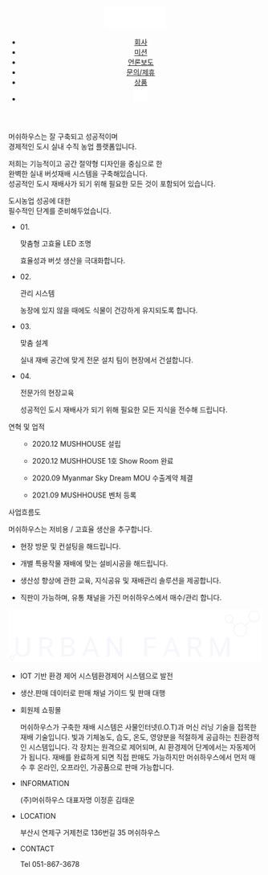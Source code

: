 <!DOCTYPE html>
<html lang="ko">
<head>
    <meta charset="utf-8">
    <meta name="viewport" content="">
    <title>회사</title>
    <link rel="stylesheet" href="/css/defalut.css">
    <link rel="stylesheet" href="/css/company.css">
    <link rel="stylesheet" href="/css/include.css">
    <link rel="stylesheet" href="/css/font.css">
    <script src="/js/jquery-3.5.1.min.js"></script>
    <script src="/js/company.js"></script>
</head>
<body id="wrap">
    <!--헤더-->
    <header>
        <!--헤더컨텐츠-->
        <div class="header_inner">
            <!--헤더로고-->
            <div class="header_logo">
                <img src="/images/header_logo.png" alt="헤더로고">
            </div>
            <!--헤더로고-->
            <!--헤더메뉴-->
            <ul class="header_menu">
                <li class="company"><a href="#">회사</a></li>
                <li class="mission"><a href="#">미션</a></li>
                <li class="news"><a href="#">언론보도</a></li>
                <li class="question"><a href="#">문의/제휴</a></li>
                <li class="shop"><a href="#">상품</a></li>
                <!--헤더검색-->
                <li class="surch">
                    <a href="#">
                        <img src="/images/header_surchicon.png" alt="헤더검색">
                    </a>
                </li>
                <!--헤더검색-->
            </ul>
            <!--헤더메뉴-->
        </div>
        <!--헤더컨텐츠-->
    </header>
    <!--헤더-->
    <!--컨테이너-->
    <div class="container">
        <!--배너1-->
        <div class="section01">
            <p class="tit">머쉬하우스는 잘 구축되고 성공적이며<br>
                경제적인 도시 실내 수직 농업 플랫폼입니다. </p>
            <p class="con">저희는 기능적이고 공간 절약형 디자인을 중심으로 한<br>
                완벽한 실내 버섯재배 시스템을 구축해있습니다.<br>
                성공적인 도시 재배사가 되기 위해 필요한 모든 것이 포함되어 있습니다.</p>
        </div>
        <!--배너1-->
        <!--필수단계-->
        <div class="section02 page-start">
            <!--단계제목-->
            <p class="tit">도시농업 성공에 대한<br>
                필수적인 단계를 준비해두었습니다.</p>
            <!--단계제목-->
            <!--단계-->
            <ul class="step">
                <li class="step_01">
                    <p class="number">01.</p>
                    <p class="tit">맞춤형 고효율 LED 조명</p>
                    <p class="con">효율성과 버섯 생산을
                        극대화합니다.</p>
                    </li>
                <li class="step_02">
                        <p class="number">02.</p>
                        <p class="tit">관리 시스템</p>
                        <p class="con">농장에 있지 않을 때에도
                            식물이 건강하게
                            유지되도록 합니다.</p>
                </li>
                <li class="step_03">
                    <p class="number">03.</p>
                    <p class="tit">맞춤 설계</p>
                    <p class="con">실내 재배 공간에 맞게
                        전문 설치 팀이 현장에서
                        건설합니다. </p>
                </li>              
                <li class="step_04">
                    <div class="text">
                        <p class="number">04.</p>
                        <p class="tit">전문가의 현장교육</p>
                        <p class="con">성공적인 도시 재배사가 되기 위해
                        필요한 모든 지식을
                        전수해 드립니다.</p>
                    </div>
                </li>
            </ul>
            <!--단계-->
        </div>
        <!--필수단계-->
        <!--연혁및업적-->
        <div class="section03">
            <!--제목-->
            <p class="tit">연혁 및 업적</p>
            <!--제목-->
            <!--연혁-->
            <ul class="history">
                <ul class="twenty">
                    <li>
                        <p><span>2020.12</span>
                        MUSHHOUSE 설립</p>
                    </li>
                    <li>
                        <p><span>2020.12</span>
                        MUSHHOUSE 1호 Show Room 완료</p>
                    </li>
                    <li>
                        <p><span>2020.09</span>
                        Myanmar Sky Dream MOU 수출계약 체결</p>
                    </li>
                </ul>
                <ul class="twentyone">
                    <li>
                        <p><span>2021.09</span>
                        MUSHHOUSE 벤처 등록</p>
                    </li>
                </ul>
            </ul>
            <!--연혁-->
        </div>
        <!--연혁및업적-->
        <!--사업흐름도-->
        <div class="section04">
            <div class="titbox">
                <p class="tit">사업흐름도</p>
                <p class="text">머쉬하우스는 저비용 / 고효율 생산을 추구합니다.</p>
            </div>
            <ul class="explain inner">
                <li>
                    <p>현장 방문 및 컨설팅을 
                        해드립니다.</p>
                </li>
                <li>
                    <p>개별 특용작물 재배에 맞는 
                        설비시공을 해드립니다.</p>
                </li>
                <li>
                    <p>생산성 향상에 관한 교육, 
                        지식공유 및 재배관리 
                        솔루션을 제공합니다.</p>
                </li>
                <li>
                    <p>직판이 가능하며, 
                        유통 채널을 가진 머쉬하우스에서 
                        매수/관리 합니다.</p>
                </li>
            </ul>
        </div>
        <!--사업흐름도-->
        <!--어반팜-->
        <div class="section05">
            <!-- 로고 -->
            <div class="urban">
                <img src="/images/company_section05_logo.png" alt="어반팜로고" class="section05_logo">
            </div>
            <!-- 로고 -->
            <!-- 설명 -->
            <ul class="explain">
                <li>
                    <p>IOT 기반 환경 제어 시스템<span>환경제어 시스템으로 발전</span></p>
                </li>
                <li>
                    <p>생산.판매 데이터로 판매 채널 가이드 및 판매 대행</p>
                </li>
                <li>
                    <p>회원제 쇼핑몰</p>
                </li>
                <p class="story">머쉬하우스가 구축한 재배 시스템은 사물인터넷(I.O.T)과 머신 러닝 기술을 접목한 재배 기술입니다. 
                    빛과 기체농도, 습도, 온도, 영양분을 적절하게 공급하는 친환경적인 시스템입니다.
                    각 장치는 원격으로 제어되며, AI 환경제어 단계에서는 자동제어가 됩니다.
                    재배를 완료하게 되면 직접 판매도 가능하지만 머쉬하우스에서 먼저 매수 후 
                    온라인, 오프라인, 가공품으로 판매 가능합니다.
                </p>
            </ul>
            <!-- 설명 -->
        </div>
        <!--어반팜-->
        <!--푸터-->
        <footer>
            <ul class="footer_menu">
                <!--정보-->
                <li class="info">
                    <p class="tit">INFORMATION</p>
                    <p class="text">(주)머쉬하우스 대표자명 이정훈 김태운</p>
                </li>
                <!--정보-->
                <!--주소-->
                <li class="location">
                    <p class="tit">LOCATION</p>
                    <p class="text">부산시 연제구 거제천로 136번길 35 머쉬하우스</p>
                </li>
                <!--주소-->
                <!--연락처-->
                <li class="contact">
                    <p class="tit">CONTACT</p>
                    <p class="text">Tel 051-867-3678</p>
                </li>
                <!--연락처-->
            </ul>
        </footer>
        <!--푸터-->
    </div>
    <!--컨테이너-->
</body>
</html>
